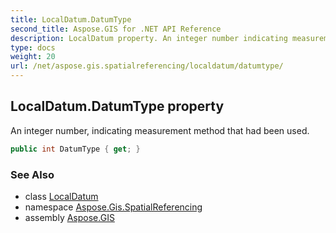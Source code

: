 ```yaml
---
title: LocalDatum.DatumType
second_title: Aspose.GIS for .NET API Reference
description: LocalDatum property. An integer number indicating measurement method that had been used.
type: docs
weight: 20
url: /net/aspose.gis.spatialreferencing/localdatum/datumtype/
---
```

## LocalDatum.DatumType property

An integer number, indicating measurement method that had been used.

```csharp
public int DatumType { get; }
```

### See Also

* class [LocalDatum](../)
* namespace [Aspose.Gis.SpatialReferencing](../../localdatum/)
* assembly [Aspose.GIS](../../../)


